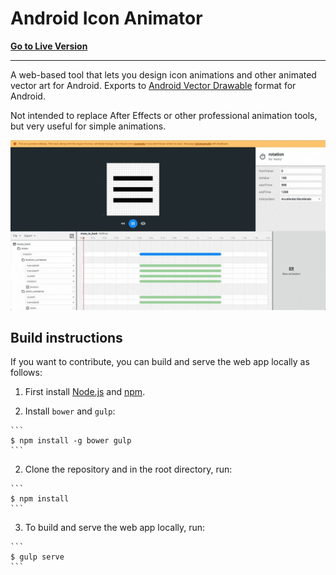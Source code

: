 # Android Icon Animator

**[Go to Live Version](https://romannurik.github.io/AndroidIconAnimator/)**

-----

A web-based tool that lets you design icon animations and other animated vector art for Android.
Exports to [Android Vector Drawable](https://developer.android.com/reference/android/graphics/drawable/AnimatedVectorDrawable.html)
format for Android.

Not intended to replace After Effects or other professional animation tools, but very useful for
simple animations.

![Screen capture of tool](art/screencap.gif)

## Build instructions

If you want to contribute, you can build and serve the web app locally as follows:

  1. First install [Node.js](https://nodejs.org/) and [npm](https://www.npmjs.com/).

  2. Install `bower` and `gulp`:

    ```
    $ npm install -g bower gulp
    ```
  
  2. Clone the repository and in the root directory, run:

    ```
    $ npm install
    ```

  3. To build and serve the web app locally, run:

    ```
    $ gulp serve
    ```
